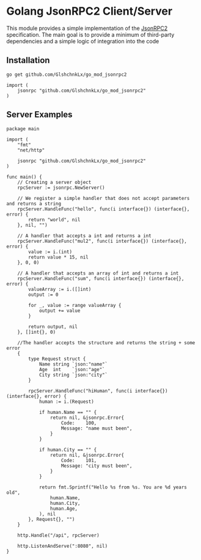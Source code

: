 # Golang JsonRPC2 Client/Server

This module provides a simple implementation of the [JsonRPC2](https://www.jsonrpc.org) specification. The main goal is to provide a minimum of third-party dependencies and a simple logic of integration into the code

## Installation

```
go get github.com/GlshchnkLx/go_mod_jsonrpc2
```

```golang
import (
	jsonrpc "github.com/GlshchnkLx/go_mod_jsonrpc2"
)
```

## Server Examples

```golang
package main

import (
	"fmt"
	"net/http"

	jsonrpc "github.com/GlshchnkLx/go_mod_jsonrpc2"
)

func main() {
	// Creating a server object
	rpcServer := jsonrpc.NewServer()

	// We register a simple handler that does not accept parameters and returns a string
	rpcServer.HandleFunc("hello", func(i interface{}) (interface{}, error) {
		return "world", nil
	}, nil, "")

	// A handler that accepts a int and returns a int
	rpcServer.HandleFunc("mul2", func(i interface{}) (interface{}, error) {
		value := i.(int)
		return value * 15, nil
	}, 0, 0)

	// A handler that accepts an array of int and returns a int
	rpcServer.HandleFunc("sum", func(i interface{}) (interface{}, error) {
		valueArray := i.([]int)
		output := 0

		for _, value := range valueArray {
			output += value
		}

		return output, nil
	}, []int{}, 0)

	//The handler accepts the structure and returns the string + some error
	{
		type Request struct {
			Name string `json:"name"`
			Age  int    `json:"age"`
			City string `json:"city"`
		}

		rpcServer.HandleFunc("hiHuman", func(i interface{}) (interface{}, error) {
			human := i.(Request)

			if human.Name == "" {
				return nil, &jsonrpc.Error{
					Code:    100,
					Message: "name must been",
				}
			}

			if human.City == "" {
				return nil, &jsonrpc.Error{
					Code:    101,
					Message: "city must been",
				}
			}

			return fmt.Sprintf("Hello %s from %s. You are %d years old",
				human.Name,
				human.City,
				human.Age,
			), nil
		}, Request{}, "")
	}

	http.Handle("/api", rpcServer)

	http.ListenAndServe(":8080", nil)
}
```